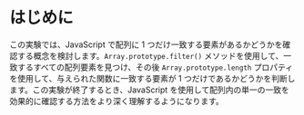 # はじめに

この実験では、JavaScript で配列に 1 つだけ一致する要素があるかどうかを確認する概念を検討します。`Array.prototype.filter()` メソッドを使用して、一致するすべての配列要素を見つけ、その後 `Array.prototype.length` プロパティを使用して、与えられた関数に一致する要素が 1 つだけであるかどうかを判断します。この実験が終了するとき、JavaScript を使用して配列内の単一の一致を効果的に確認する方法をより深く理解するようになります。
